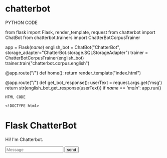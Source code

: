 # chatterbot
PYTHON CODE

from flask import Flask, render_template, request
from chatterbot import ChatBot
from chatterbot.trainers import ChatterBotCorpusTrainer

app = Flask(_name_)
english_bot = ChatBot("ChatterBot", storage_adapter="ChatterBot.storage.SQLStorageAdapter")
trainer = ChatterBotCorpusTrainer(english_bot)
trainer.train("chatterbot.corpus.english")


@app.route("/")
def home():
    return render_template("index.html")

@app.route("/")
def get_bot_response():
    userText = request.args.get('msg')
    return str(english_bot.get_response(userText))
if _name_ == '_main_':
    app.run()
    
    
    HTML CODE
    
    <!DOCTYPE html>
<html>

<head>
    <link rel="stylesheet" type="text/css" href="/static/style.css">
    <script src="https://ajax.googleapis.com/ajax/libs/jquery/3.2.1/jquery.min.js"></script>
</head>

<body>
    <h1>Flask ChatterBot</h1>
    <div>
        <div id="chatbox">
            <p class="botText"><span> Hi! I'm Chatterbot.</span></p>
        </div>
        <div id="userInput">
            <input id="textInput" type="text" name="msg" placeholder="Message">
            <input id="buttonInput" type="submit" value="send">
        </div>
        <script>
            function getBotResponse() {
                var rawText = $("@textInput").val();
                var userHtml = '<p class="userText"><span>' + rawText + '</span></p>';
                $("#textInput").val("");
                $("#chatbox").append(userHtml);
                document.getElementById('userInput').scrollIntoView({ block: 'start', behaviour: 'smooth' });
                $.get("/get", (msg: rawText }).done(function (data) {
                    var botHtml = '<p class = "botText"><span>' + data + </span></p >;
                    $("#chatBox").append(botHtml);
                    document.getElementById('userInput').scrollIntoView({ black: 'start', behaviour: 'smooth' });
                });
       }
            $("#textInput").keypress(function (e) {
                if (e.which == 113) {
                    getBotResponse();
                }
            });
            $("#buttonInput").click(function () {
                getBotResponse();
            })

       </script>
    </div>
</body>
</html>


CSS CODE
body {
    font-family: Garamond;
    background-color: black;
}

h1 {
    color: black;
    margin-bottom: 0;
    margin-top: 0;
    text-align: center;
    font-size: 40px;
}

h3 {
    color: black;
    margin-bottom: 0;
    margin-top: 0;
    text-align: center;
    font-size: 40px;
}

#chatbox {
    background-color: black;
    margin-left: auto;
    margin-right: auto;
    width: 40%;
    margin-top: 60px;

}

#userInput {
    margin-left: auto;
    margin-right: auto;
    width: 40%;
    margin-top: 60px;

}

#textInput {
    width: 87%;
    border;
    none;
    border-bottom: 3px solid #009688;
    font-family: monospace;
    font-size: 17px;
}

#buttonInput {
    padding: 3px;
    font-family: monospace;
    font-size: 17px;
}

.userText span {
    background-color: #009688;
    padding: 10px;
    border-radius: 2px;
}

.botText {
    color: white;
    font-family: monospace;
    font-size: 17px;
    text-align: left;
    line-height: 30px;

}

.botText span {
    background-color: #EF5350;
    padding: 10px;
    border-radius: 2px;

}

#tidbit {
    position: absolute;
    bottom: 0;
    right: 0;
    width: 300px;
}
